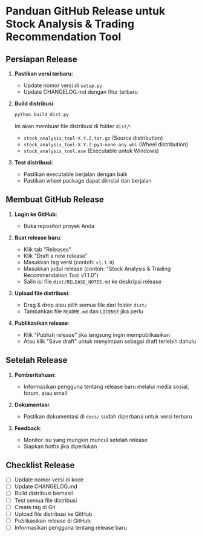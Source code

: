 # Panduan GitHub Release untuk Stock Analysis & Trading Recommendation Tool

## Persiapan Release

1. **Pastikan versi terbaru**:
   - Update nomor versi di `setup.py`
   - Update CHANGELOG.md dengan fitur terbaru

2. **Build distribusi**:
   ```bash
   python build_dist.py
   ```
   
   Ini akan membuat file distribusi di folder `dist/`:
   - `stock_analysis_tool-X.Y.Z.tar.gz` (Source distribution)
   - `stock_analysis_tool-X.Y.Z-py3-none-any.whl` (Wheel distribution)
   - `stock_analysis_tool.exe` (Executable untuk Windows)

3. **Test distribusi**:
   - Pastikan executable berjalan dengan baik
   - Pastikan wheel package dapat diinstal dan berjalan

## Membuat GitHub Release

1. **Login ke GitHub**:
   - Buka repositori proyek Anda

2. **Buat release baru**:
   - Klik tab "Releases"
   - Klik "Draft a new release"
   - Masukkan tag versi (contoh: `v1.1.0`)
   - Masukkan judul release (contoh: "Stock Analysis & Trading Recommendation Tool v1.1.0")
   - Salin isi file `dist/RELEASE_NOTES.md` ke deskripsi release

3. **Upload file distribusi**:
   - Drag & drop atau pilih semua file dari folder `dist/`
   - Tambahkan file `README.md` dan `LICENSE` jika perlu

4. **Publikasikan release**:
   - Klik "Publish release" jika langsung ingin mempublikasikan
   - Atau klik "Save draft" untuk menyimpan sebagai draft terlebih dahulu

## Setelah Release

1. **Pemberitahuan**:
   - Informasikan pengguna tentang release baru melalui media sosial, forum, atau email

2. **Dokumentasi**:
   - Pastikan dokumentasi di `docs/` sudah diperbarui untuk versi terbaru

3. **Feedback**:
   - Monitor isu yang mungkin muncul setelah release
   - Siapkan hotfix jika diperlukan

## Checklist Release

- [ ] Update nomor versi di kode
- [ ] Update CHANGELOG.md
- [ ] Build distribusi berhasil
- [ ] Test semua file distribusi
- [ ] Create tag di Git
- [ ] Upload file distribusi ke GitHub
- [ ] Publikasikan release di GitHub
- [ ] Informasikan pengguna tentang release baru
